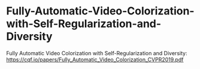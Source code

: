 # Fully-Automatic-Video-Colorization-with-Self-Regularization-and-Diversity
Fully Automatic Video Colorization with Self-Regularization and Diversity: https://cqf.io/papers/Fully_Automatic_Video_Colorization_CVPR2019.pdf
